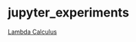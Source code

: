 # jupyter_experiments

[Lambda Calculus][lambda_url]


[lambda_url]:http://nbviewer.jupyter.org/github/maggesi/jupyter_experiments/blob/master/Lambda.ipynb
